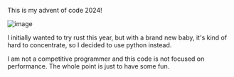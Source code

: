 This is my advent of code 2024!

![image](https://github.com/user-attachments/assets/88131456-5d1b-4c12-9c7f-f7eb11b3b880)

I initially wanted to try rust this year, but with a brand new baby, it's kind of hard to concentrate, so I decided to use python instead.

I am not a competitive programmer and this code is not focused on performance.  The whole point is just to have some fun.